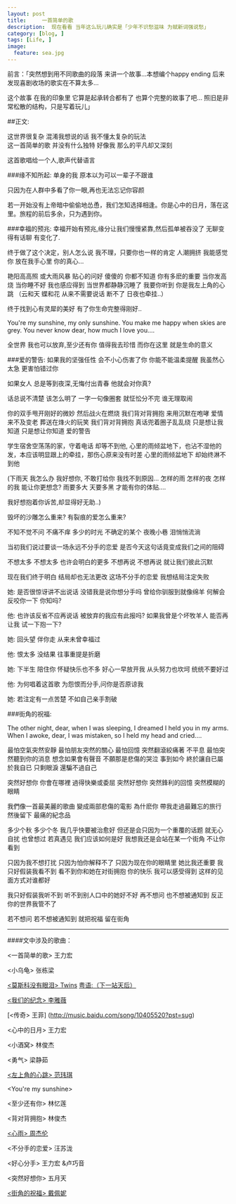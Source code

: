 ```yaml
---
layout: post  
title:     一首简单的歌
description:  现在看看 当年这么玩儿确实是「少年不识愁滋味 为赋新词强说愁」   
category: [blog, ]  
tags: [Life, ]  
image:
  feature: sea.jpg
---
```


前言：「突然想到用不同歌曲的段落 来讲一个故事...本想编个happy ending 后来发现喜剧收场的歌实在不算太多...

这个故事 在我的印象里 它算是起承转合都有了 也算个完整的故事了吧... 照旧是非常松散的结构，只是写着玩儿」
 

##正文:

这世界很复杂 混淆我想说的话 我不懂太复杂的玩法   
这一首简单的歌 并没有什么独特 好像我 那么的平凡却又深刻                

这首歌唱给一个人,歌声代替语言   
 
###缘不知所起:
单身的我 原本以为可以一辈子不跟谁  
 
只因为在人群中多看了你一眼,再也无法忘记你容颜  
 
若一开始没有上帝暗中偷偷地怂恿，我们怎知选择相逢。你是心中的日月，落在这里。旅程的前后多余，只为遇到你。  

###幸福的预兆:
幸福开始有预兆,缘分让我们慢慢紧靠,然后孤单被吞没了 无聊变得有话聊 有变化了.
 
终于做了这个决定，别人怎么说 我不理，只要你也一样的肯定
人潮拥挤 我能感觉你 放在我手心里 你的真心...  
 
艳阳高高照 或大雨风暴  贴心的问好  傻傻的 你都不知道 你有多麽的重要 当你发高烧 当你睡不好 我也感应得到
当世界都静静沉睡了 我要你听到 你是我左上角的心跳
（云和天 蝶和花 从来不需要说话  断不了 日夜也牵挂..）
    
终于找到心有灵犀的美好 有了你生命完整得刚好.. 
   
You're my sunshine, my only sunshine. You make me happy when skies are grey. You never know dear, how much I love you.... 
   
全世界 我也可以放弃,至少还有你 值得我去珍惜
而你在这里 就是生命的意义       
                              
 
 
###爱的警告:
如果我的坚强任性 会不小心伤害了你
你能不能温柔提醒 我虽然心太急 更害怕错过你 
  
如果女人 总是等到夜深,无悔付出青春 他就会对你真?
 
话总说不清楚 该怎么明了 一字一句像圈套 就怔忪分不完 谁无理取闹

你的双手甩开刚好的微妙 然后战火在燃烧 我们背对背拥抱 来用沉默在咆哮 爱情来不及变老 葬送在烽火的玩笑 
我们背对背拥抱  真话兜着圈子乱乱绕 只是想让我知道 只是想让你知道 爱的警告  


学生宿舍空荡荡的家，守着电话 却等不到他, 心里的雨倾盆地下，也沾不湿他的发，本应该明显跟上的牵挂，那伤心原来没有时差 心里的雨倾盆地下 却始终淋不到他   
 
(下雨天 我怎么办 我好想你, 不敢打给你 我找不到原因...  怎样的雨 怎样的夜 怎样的我 能让你更想念? 雨要多大 天要多黑 才能有你的体贴....

我好想抱着你诉苦,却显得好无助..)
 
 
毁坏的沙雕怎么重来? 有裂痕的爱怎么重来?  

不知不觉不问 不痛不痒 多少的时光 不确定的某个 夜晚小巷 泪悄悄流淌

当初我们说过要谈一场永远不分手的恋爱  是否今天这句话竟变成我们之间的阻碍

不想太多 不想太多 也许会明白的更多 不想再说 不想再说 就让我们彼此沉默

现在我们终于明白 结局却也无法更改 这场不分手的恋爱 我想结局注定失败


她: 是否很惊讶讲不出说话 没错我是说你想分手吗 
    曾给你驯服到就像绵羊 何解会反咬你一下 你知吗?

他: 也许该反省不应再说话 被放弃的我应有此报吗?
    如果我曾是个坏牧羊人 能否再让我 试一下抱一下?

她: 回头望 伴你走 从来未曾幸福过  

他: 恨太多 没结果 往事重提是折磨 

她: 下半生 陪住你 怀疑快乐也不多
    好心一早放开我 从头努力也坎坷 统统不要好过

他: 为何唱着这首歌 为怨恨而分手,问你是否原谅我

她: 若注定有一点苦楚 不如自己亲手割破 

 
###街角的祝福:            
 

The other night, dear, when I was sleeping, I dreamed I held you in my arms. When I awoke, dear, I was mistaken, so I held my head and cried....       
 
 
最怕空氣突然安靜 最怕朋友突然的關心 最怕回憶 突然翻滾絞痛著 不平息 最怕突然聽到你的消息
想念如果會有聲音 不願那是悲傷的哭泣  事到如今 終於讓自已屬於我自已 只剩眼淚 還騙不過自己

突然好想你 你會在哪裡 過得快樂或委屈 突然好想你 突然鋒利的回憶 突然模糊的眼睛

我們像一首最美麗的歌曲 變成兩部悲傷的電影 為什麽你 帶我走過最難忘的旅行  然後留下 最痛的紀念品

 
多少个秋 多少个冬 我几乎快要被治愈好 但还是会只因为一个重覆的话题 就无心自扰  也曾想过 若真遇见 我们应该如何是好 我想我还是会站在某一个街角 不让你看到 

只因为我不想打扰 只因为怕你解释不了 只因为现在你的眼睛里 她比我还重要 我只好假装我看不到 看不到你和她在对街拥抱 你的快乐 我可以感受得到 这样的见面方式对谁都好

我只好假装我听不到 听不到别人口中的她好不好 再不想问 也不想被通知到 反正你的世界我管不了 

若不想问 若不想被通知到 就把祝福 留在街角 
                                         

***

####文中涉及的歌曲：

<一首简单的歌> 王力宏 
 
<小乌龟> 张栋梁

[<莫斯科没有眼泪> Twins](http://music.baidu.com/song/s/040751b3c1d0854cdd872?pst=sug)     [粤语:（下一站天后）](http://music.baidu.com/song/s/05076d7742e0855a86880?pst=sug)

[<我们的纪念> 李雅薇](http://music.baidu.com/song/s/050611d9e00854dc7794?pst=sug)  

[<传奇> 王菲] (http://music.baidu.com/song/10405520?pst=sug)

<心中的日月> 王力宏  

<小酒窝> 林俊杰 

<勇气> 梁静茹 

[<左上角的心跳> 范玮琪](http://music.baidu.com/song/s/19062611630854dc7b67?pst=sug)

<You're my sunshine> 

<至少还有你> 林忆莲 

<背对背拥抱> 林俊杰 

[<心雨> 周杰伦](http://music.baidu.com/song/243167)  

<不分手的恋爱> 汪苏泷

<好心分手> 王力宏 &卢巧音 

<突然好想你> 五月天 

[<街角的祝福> 戴佩妮](http://music.baidu.com/song/s/1405b9bfd08552785f0?pst=sug)
